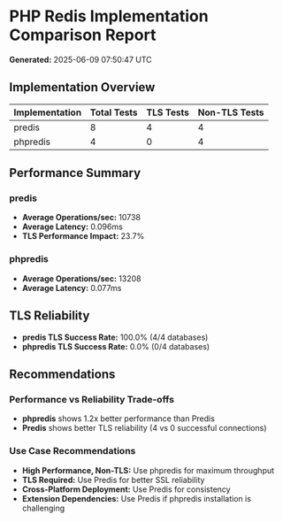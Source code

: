 # PHP Redis Implementation Comparison Report

**Generated:** 2025-06-09 07:50:47 UTC

## Implementation Overview

| Implementation | Total Tests | TLS Tests | Non-TLS Tests |
|---|---|---|---|
| predis | 8 | 4 | 4 |
| phpredis | 4 | 0 | 4 |

## Performance Summary

### predis
- **Average Operations/sec:** 10738
- **Average Latency:** 0.096ms
- **TLS Performance Impact:** 23.7%

### phpredis
- **Average Operations/sec:** 13208
- **Average Latency:** 0.077ms

## TLS Reliability

- **predis TLS Success Rate:** 100.0% (4/4 databases)
- **phpredis TLS Success Rate:** 0.0% (0/4 databases)

## Recommendations

### Performance vs Reliability Trade-offs

- **phpredis** shows 1.2x better performance than Predis
- **Predis** shows better TLS reliability (4 vs 0 successful connections)

### Use Case Recommendations

- **High Performance, Non-TLS:** Use phpredis for maximum throughput
- **TLS Required:** Use Predis for better SSL reliability
- **Cross-Platform Deployment:** Use Predis for consistency
- **Extension Dependencies:** Use Predis if phpredis installation is challenging
